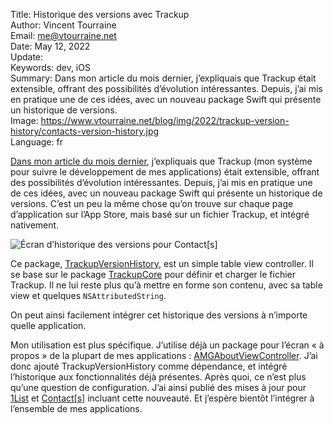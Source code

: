 Title:     Historique des versions avec Trackup  
Author:    Vincent Tourraine  
Email:     me@vtourraine.net  
Date:      May 12, 2022  
Update:    
Keywords:  dev, iOS  
Summary:   Dans mon article du mois dernier, j’expliquais que Trackup était extensible, offrant des possibilités d’évolution intéressantes. Depuis, j’ai mis en pratique une de ces idées, avec un nouveau package Swift qui présente un historique de versions.  
Image:     https://www.vtourraine.net/blog/img/2022/trackup-version-history/contacts-version-history.jpg  
Language:  fr  


[Dans mon article du mois dernier](https://www.vtourraine.net/blog/2022/gestion-projet-todo-release-notes), j’expliquais que Trackup (mon système pour suivre le développement de mes applications) était extensible, offrant des possibilités d’évolution intéressantes. Depuis, j’ai mis en pratique une de ces idées, avec un nouveau package Swift qui présente un historique de versions. C’est un peu la même chose qu’on trouve sur chaque page d’application sur l’App Store, mais basé sur un fichier Trackup, et intégré nativement.

![Écran d’historique des versions pour Contact[s]](/blog/img/2022/trackup-version-history/contacts-version-history.jpg)

Ce package, [TrackupVersionHistory](https://github.com/vtourraine/TrackupVersionHistory), est un simple table view controller. Il se base sur le package [TrackupCore](https://github.com/vtourraine/Trackup) pour définir et charger le fichier Trackup. Il ne lui reste plus qu’à mettre en forme son contenu, avec sa table view et quelques `NSAttributedString`.

On peut ainsi facilement intégrer cet historique des versions à n’importe quelle application.

Mon utilisation est plus spécifique. J’utilise déjà un package pour l’écran « à propos » de la plupart de mes applications : [AMGAboutViewController](https://github.com/studioamanga/AMGAboutViewController). J’ai donc ajouté TrackupVersionHistory comme dépendance, et intégré l’historique aux fonctionnalités déjà présentes. Après quoi, ce n’est plus qu’une question de configuration. J’ai ainsi publié des mises à jour pour [1List](https://www.studioamanga.com/onelist/) et [Contact[s]](https://www.studioamanga.com/contacts/) incluant cette nouveauté. Et j’espère bientôt l’intégrer à l’ensemble de mes applications.
